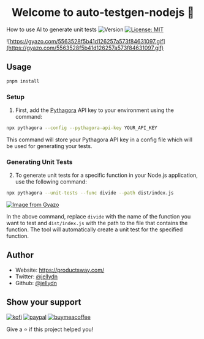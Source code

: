 <h1 align="center">Welcome to auto-testgen-nodejs 👋</h1>
<p>
  How to use AI to generate unit tests

  <img alt="Version" src="https://img.shields.io/badge/version-1.0.0-blue.svg?cacheSeconds=2592000" />
  <a href="#" target="_blank">
    <img alt="License: MIT" src="https://img.shields.io/badge/License-MIT-yellow.svg" />
  </a>
</p>

![https://gyazo.com/5563528f5b41d126257a573f84631097.gif](https://gyazo.com/5563528f5b41d126257a573f84631097.gif)

## Usage

```sh
pnpm install
```

### Setup

1. First, add the [Pythagora](https://github.com/Pythagora-io/pythagora) API key to your environment using the command:

```sh
npx pythagora --config --pythagora-api-key YOUR_API_KEY
```

This command will store your Pythagora API key in a config file which will be used for generating your tests.

### Generating Unit Tests

2. To generate unit tests for a specific function in your Node.js application, use the following command:

```sh
npx pythagora --unit-tests --func divide --path dist/index.js
```

[![Image from Gyazo](https://i.gyazo.com/69471b22021906b35afc8afc9c2c8c6a.png)](https://gyazo.com/69471b22021906b35afc8afc9c2c8c6a)

In the above command, replace `divide` with the name of the function you want to test and `dist/index.js` with the path to the file that contains the function. The tool will automatically create a unit test for the specified function.

## Author

- Website: https://productsway.com/
- Twitter: [@jellydn](https://twitter.com/jellydn)
- Github: [@jellydn](https://github.com/jellydn)

## Show your support

[![kofi](https://img.shields.io/badge/Ko--fi-F16061?style=for-the-badge&logo=ko-fi&logoColor=white)](https://ko-fi.com/dunghd)
[![paypal](https://img.shields.io/badge/PayPal-00457C?style=for-the-badge&logo=paypal&logoColor=white)](https://paypal.me/dunghd)
[![buymeacoffee](https://img.shields.io/badge/Buy_Me_A_Coffee-FFDD00?style=for-the-badge&logo=buy-me-a-coffee&logoColor=black)](https://www.buymeacoffee.com/dunghd)

Give a ⭐️ if this project helped you!
